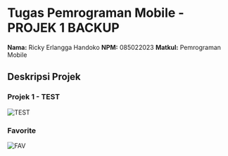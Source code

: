 # Tugas Pemrograman Mobile - PROJEK 1 BACKUP

**Nama:** Ricky Erlangga Handoko
**NPM:** 085022023
**Matkul:** Pemrograman Mobile

## Deskripsi Projek

### Projek 1 - TEST
![TEST](https://github.com/rozalyne/Pemrograman_Mobile/assets/67235972/c4e22462-e348-4403-8e97-89b2a0dde367)

### Favorite
![FAV](https://github.com/rozalyne/Pemrograman_Mobile/assets/67235972/c87dd959-48a6-4c64-8715-13678aeca86a)
